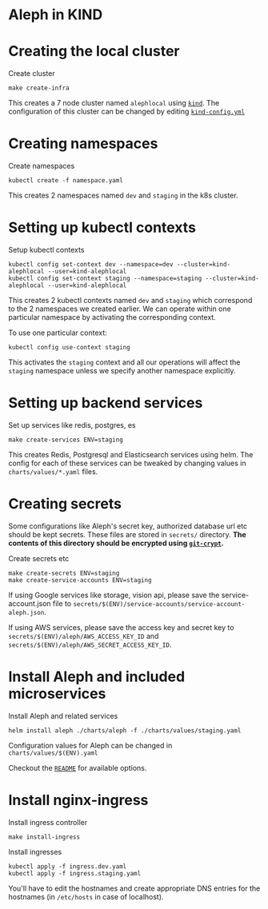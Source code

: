 # Aleph in KIND


# Creating the local cluster
Create cluster

```
make create-infra
```
This creates a 7 node cluster named `alephlocal` using [`kind`](https://kind.sigs.k8s.io/). The configuration
of this cluster can be changed by editing [`kind-config.yml`](kind-config.yml)


# Creating namespaces

Create namespaces

```
kubectl create -f namespace.yaml
```
This creates 2 namespaces named `dev` and `staging` in the k8s cluster.

# Setting up kubectl contexts

Setup kubectl contexts

```
kubectl config set-context dev --namespace=dev --cluster=kind-alephlocal --user=kind-alephlocal
kubectl config set-context staging --namespace=staging --cluster=kind-alephlocal --user=kind-alephlocal
```
This creates 2 kubectl contexts named `dev` and `staging` which correspond to the 2 namespaces we created earlier.
We can operate within one particular namespace by activating the corresponding context.

To use one particular context:

```
kubectl config use-context staging
```
This activates the `staging` context and all our operations will affect the `staging` namespace unless we specify another namespace explicitly.

# Setting up backend services

Set up services like redis, postgres, es
```
make create-services ENV=staging
```
This creates Redis, Postgresql and Elasticsearch services using helm. The config for each of these services can be tweaked by changing values in `charts/values/*.yaml` files.

# Creating secrets

Some configurations like Aleph's secret key, authorized database url etc should be kept secrets. These files are
stored in `secrets/` directory. **The contents of this directory should be encrypted using [`git-crypt`](https://github.com/AGWA/git-crypt).**

Create secrets etc
```
make create-secrets ENV=staging
make create-service-accounts ENV=staging
```

If using Google services like storage, vision api, please save the service-account.json file to `secrets/$(ENV)/service-accounts/service-account-aleph.json`.

If using AWS services, please save the access key and secret key to `secrets/$(ENV)/aleph/AWS_ACCESS_KEY_ID` and `secrets/$(ENV)/aleph/AWS_SECRET_ACCESS_KEY_ID`.

# Install Aleph and included microservices

Install Aleph and related services
```
helm install aleph ./charts/aleph -f ./charts/values/staging.yaml
```
Configuration values for Aleph can be changed in `charts/values/$(ENV).yaml`

Checkout the [`README`](charts/aleph/README.md) for available options.

# Install nginx-ingress

Install ingress controller
```
make install-ingress
```

Install ingresses
```
kubectl apply -f ingress.dev.yaml
kubectl apply -f ingress.staging.yaml
```

You'll have to edit the hostnames and create appropriate DNS entries for the hostnames (in `/etc/hosts` in case of localhost).

